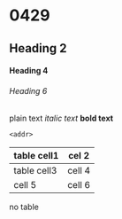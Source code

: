 # 0429

## Heading 2

#### Heading 4

###### Heading 6

plain text
*italic text*
__bold text__

`<addr>`

table cell1 | cel 2
-|--------------------
table cell3 | cell 4
cell 5 | cell 6
no table
